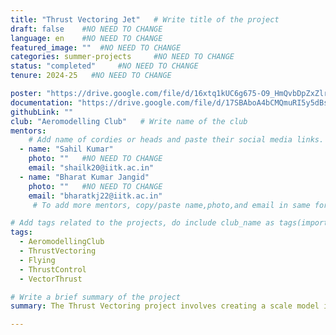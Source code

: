 ```yaml
---
title: "Thrust Vectoring Jet"   # Write title of the project
draft: false    #NO NEED TO CHANGE
language: en    #NO NEED TO CHANGE
featured_image: ""  #NO NEED TO CHANGE
categories: summer-projects     #NO NEED TO CHANGE
status: "completed"     #NO NEED TO CHANGE
tenure: 2024-25   #NO NEED TO CHANGE

poster: "https://drive.google.com/file/d/16xtq1kUC6g675-O9_HmQvbDpZxZlr2HS/view?usp=drivesdk"     
documentation: "https://drive.google.com/file/d/17SBAboA4bCMQmuRI5y5dBsEH6iNTXTGZ/view?usp=sharing"
githubLink: ""
club: "Aeromodelling Club"   # Write name of the club
mentors:
    # Add name of cordies or heads and paste their social media links.
  - name: "Sahil Kumar"
    photo: ""   #NO NEED TO CHANGE
    email: "shailk20@iitk.ac.in"
  - name: "Bharat Kumar Jangid"
    photo: ""   #NO NEED TO CHANGE
    email: "bharatkj22@iitk.ac.in"
     # To add more mentors, copy/paste name,photo,and email in same format as above.

# Add tags related to the projects, do include club_name as tags(important)
tags: 
  - AeromodellingClub
  - ThrustVectoring
  - Flying
  - ThrustControl
  - VectorThrust

# Write a brief summary of the project
summary: The Thrust Vectoring project involves creating a scale model inspired by the F-22 jet, focusing on enhancing flight maneuverability through thrust vectoring. Key specifications include a 100 cm wingspan, 145 cm fuselage length, and electronics featuring dual 40-amp ESCs, a Lipo 4S 2200mAh battery, and 4 micro servos. The model is designed to explore innovative aircraft design and improve agility in flight.

---
```

